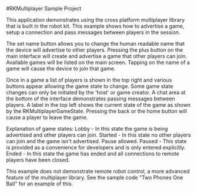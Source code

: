 #RKMultiplayer Sample Project


This application demonstrates using the cross platform multiplayer library that is built in the
robot kit.  This example shows how to advertise a game, setup a connection and pass messages between
players in the session.  

The set name button allows you to change the human readable name that the device will advertise to
other players.  Pressing the plus button on the main interface will create and advertise a game
that other players can join.  Available games will be listed on the main screen.  Tapping on the
name of a game will cause the device to join that game.

Once in a game a list of players is shown in the top right and various buttons appear allowing the
game state to change.  Some game state changes can only be initiated by the 'host' or game creator.
A chat area at the bottom of the interface demonstrates passing messages between players. A label
in the top left shows the current state of the game as shown by the RKMultiplayerGameState.
Pressing the back or the home button will cause a player to leave the game.

Explanation of game states:
Lobby - In this state the game is being advertised and other players can join.
Started - In this state no other players can join and the game isn't advertised. Pause allowed.
Paused - This state is provided as a convenience for developers and is only entered explicitly.
Ended - In this state the game has ended and all connections to remote players have been closed.

This example does not demonstrate remote robot control, a more advanced feature of the multiplayer 
library. See the sample code "Two Phones One Ball" for an example of this.